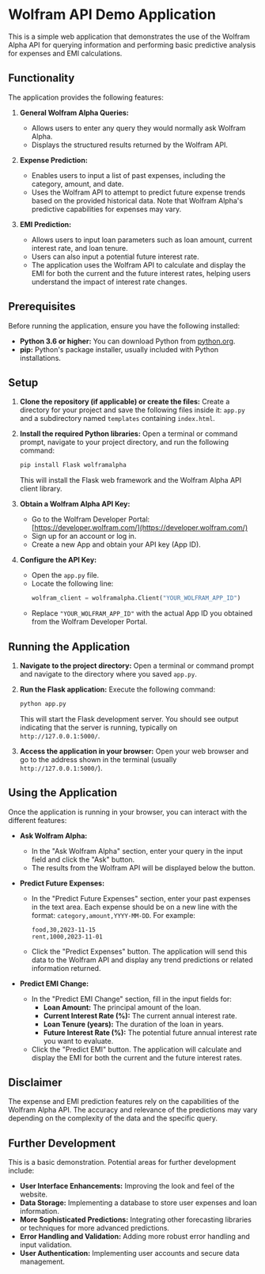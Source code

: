 # Wolfram API Demo Application

This is a simple web application that demonstrates the use of the Wolfram Alpha API for querying information and performing basic predictive analysis for expenses and EMI calculations.

## Functionality

The application provides the following features:

1. **General Wolfram Alpha Queries:**
    *   Allows users to enter any query they would normally ask Wolfram Alpha.
    *   Displays the structured results returned by the Wolfram API.

2. **Expense Prediction:**
    *   Enables users to input a list of past expenses, including the category, amount, and date.
    *   Uses the Wolfram API to attempt to predict future expense trends based on the provided historical data. Note that Wolfram Alpha's predictive capabilities for expenses may vary.

3. **EMI Prediction:**
    *   Allows users to input loan parameters such as loan amount, current interest rate, and loan tenure.
    *   Users can also input a potential future interest rate.
    *   The application uses the Wolfram API to calculate and display the EMI for both the current and the future interest rates, helping users understand the impact of interest rate changes.

## Prerequisites

Before running the application, ensure you have the following installed:

*   **Python 3.6 or higher:**  You can download Python from [python.org](https://www.python.org/).
*   **pip:**  Python's package installer, usually included with Python installations.

## Setup

1. **Clone the repository (if applicable) or create the files:**
    Create a directory for your project and save the following files inside it: `app.py` and a subdirectory named `templates` containing `index.html`.

2. **Install the required Python libraries:**
    Open a terminal or command prompt, navigate to your project directory, and run the following command:
    ```bash
    pip install Flask wolframalpha
    ```
    This will install the Flask web framework and the Wolfram Alpha API client library.

3. **Obtain a Wolfram Alpha API Key:**
    *   Go to the Wolfram Developer Portal: [https://developer.wolfram.com/](https://developer.wolfram.com/)
    *   Sign up for an account or log in.
    *   Create a new App and obtain your API key (App ID).

4. **Configure the API Key:**
    *   Open the `app.py` file.
    *   Locate the following line:
        ```python
        wolfram_client = wolframalpha.Client("YOUR_WOLFRAM_APP_ID")
        ```
    *   Replace `"YOUR_WOLFRAM_APP_ID"` with the actual App ID you obtained from the Wolfram Developer Portal.

## Running the Application

1. **Navigate to the project directory:**
    Open a terminal or command prompt and navigate to the directory where you saved `app.py`.

2. **Run the Flask application:**
    Execute the following command:
    ```bash
    python app.py
    ```
    This will start the Flask development server. You should see output indicating that the server is running, typically on `http://127.0.0.1:5000/`.

3. **Access the application in your browser:**
    Open your web browser and go to the address shown in the terminal (usually `http://127.0.0.1:5000/`).

## Using the Application

Once the application is running in your browser, you can interact with the different features:

*   **Ask Wolfram Alpha:**
    *   In the "Ask Wolfram Alpha" section, enter your query in the input field and click the "Ask" button.
    *   The results from the Wolfram API will be displayed below the button.

*   **Predict Future Expenses:**
    *   In the "Predict Future Expenses" section, enter your past expenses in the text area. Each expense should be on a new line with the format: `category,amount,YYYY-MM-DD`. For example:
        ```
        food,30,2023-11-15
        rent,1000,2023-11-01
        ```
    *   Click the "Predict Expenses" button. The application will send this data to the Wolfram API and display any trend predictions or related information returned.

*   **Predict EMI Change:**
    *   In the "Predict EMI Change" section, fill in the input fields for:
        *   **Loan Amount:** The principal amount of the loan.
        *   **Current Interest Rate (%):** The current annual interest rate.
        *   **Loan Tenure (years):** The duration of the loan in years.
        *   **Future Interest Rate (%):** The potential future annual interest rate you want to evaluate.
    *   Click the "Predict EMI" button. The application will calculate and display the EMI for both the current and the future interest rates.

## Disclaimer

The expense and EMI prediction features rely on the capabilities of the Wolfram Alpha API. The accuracy and relevance of the predictions may vary depending on the complexity of the data and the specific query.

## Further Development

This is a basic demonstration. Potential areas for further development include:

*   **User Interface Enhancements:** Improving the look and feel of the website.
*   **Data Storage:** Implementing a database to store user expenses and loan information.
*   **More Sophisticated Predictions:** Integrating other forecasting libraries or techniques for more advanced predictions.
*   **Error Handling and Validation:** Adding more robust error handling and input validation.
*   **User Authentication:** Implementing user accounts and secure data management.